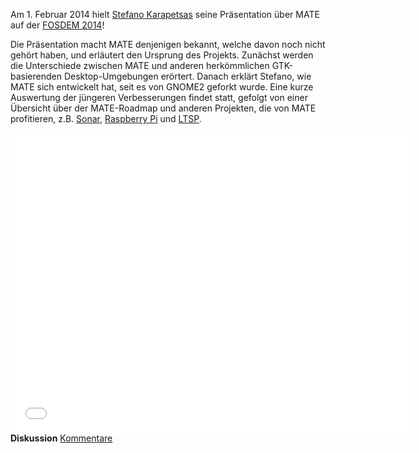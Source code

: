 <!--
.. link: http://www.youtube.com/watch?v=iwQ7iqNwRKs
.. description:
.. tags: News,FOSDEM
.. date: 2014-02-07 14:16:13
.. title: Stefano stellt MATE auf der FOSDEM 2014 vor
.. slug: 2014-02-07-stefano-presents-mate-at-fosdem
.. author: Martin Wimpress
-->

Am 1. Februar 2014 hielt [Stefano Karapetsas](https://github.com/stefano-k)
seine Präsentation über MATE auf der [FOSDEM 2014](https://fosdem.org)!

Die Präsentation macht MATE denjenigen bekannt, welche davon noch nicht gehört
haben, und erläutert den Ursprung des Projekts. Zunächst werden die Unterschiede 
zwischen MATE und anderen herkömmlichen GTK-basierenden Desktop-Umgebungen erörtert.
Danach erklärt Stefano, wie MATE sich entwickelt hat, seit es von GNOME2 geforkt wurde.
Eine kurze Auswertung der jüngeren Verbesserungen findet statt, gefolgt von 
einer Übersicht über der MATE-Roadmap und anderen Projekten, die 
von MATE profitieren, z.B. [Sonar](http://sonar-project.org),
[Raspberry Pi](http://www.raspberrypi.org/) und [LTSP](http://www.ltsp.org/).

<iframe width="640" height="480" src="//www.youtube.com/embed/iwQ7iqNwRKs" frameborder="0" allowfullscreen></iframe>

<div class="alert alert-success">
<strong>Diskussion</strong> <a href="http://forums.mate-desktop.org/viewtopic.php?f=20&t=2928" class="alert-link">Kommentare</a>
</div>
